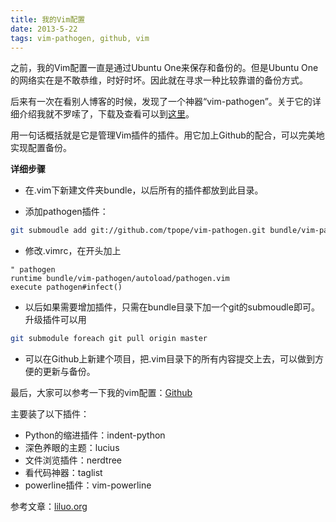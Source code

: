 ```yaml
---
title: 我的Vim配置
date: 2013-5-22
tags: vim-pathogen, github, vim
---
```


之前，我的Vim配置一直是通过Ubuntu One来保存和备份的。但是Ubuntu One的网络实在是不敢恭维，时好时坏。因此就在寻求一种比较靠谱的备份方式。

后来有一次在看别人博客的时候，发现了一个神器“vim-pathogen”。关于它的详细介绍我就不罗嗦了，下载及查看可以到[这里](https://github.com/tpope/vim-pathogen)。

用一句话概括就是它是管理Vim插件的插件。用它加上Github的配合，可以完美地实现配置备份。

**详细步骤**

- 在.vim下新建文件夹bundle，以后所有的插件都放到此目录。

- 添加pathogen插件：

```bash 
git submoudle add git://github.com/tpope/vim-pathogen.git bundle/vim-pathogen
```

- 修改.vimrc，在开头加上  

```vim
" pathogen
runtime bundle/vim-pathogen/autoload/pathogen.vim
execute pathogen#infect()
```

- 以后如果需要增加插件，只需在bundle目录下加一个git的submoudle即可。升级插件可以用

```bash
git submodule foreach git pull origin master
```

- 可以在Github上新建个项目，把.vim目录下的所有内容提交上去，可以做到方便的更新与备份。

最后，大家可以参考一下我的vim配置：[Github](https://github.com/zqqf16/zqq-vim)

主要装了以下插件：

- Python的缩进插件：indent-python
- 深色养眼的主题：lucius
- 文件浏览插件：nerdtree
- 看代码神器：taglist
- powerline插件：vim-powerline

参考文章：[liluo.org](http://liluo.org/blog/2012/05/using-git-submodule-and-vim-pathogen-for-vim-configuraction-management/)
